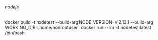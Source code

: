 ###### nodejs ############
docker build -t nodetest --build-arg NODE_VERSION=v12.13.1 --build-arg WORKING_DIR=/home/nonrootuser .
docker run --rm -it nodetest:latest /bin/bash
